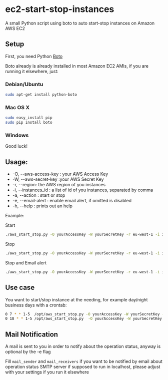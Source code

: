 # ec2-start-stop-instances

A small Python script using boto to auto start-stop instances on Amazon AWS EC2

## Setup

First, you need Python [Boto](https://github.com/boto/boto)

Boto already is already installed in most Amazon EC2 AMIs, if you are running it elsewhere, just:

### Debian/Ubuntu

```bash
sudo apt-get install python-boto
```
### Mac OS X

```bash
sudo easy_install pip
sudo pip install boto
```

### Windows

Good luck!

## Usage:

* -O, --aws-access-key : your AWS Access Key
* -W, --aws-secret-key :your AWS Secret Key
* -r, --region: the AWS region of you instances 
* -i, --instances_id : a list of id of you instances, separated by comma
* -a, --action : start or stop
* -e, --email-alert : enable email alert, if omitted is disabled
* -h, --help : prints out an help

Example:

Start
```bash
./aws_start_stop.py -O yourAccessKey -W yourSecretKey -r eu-west-1 -i i-caf3b4be,i-deadb33f -a start
```

Stop
```bash
./aws_start_stop.py -O yourAccessKey -W yourSecretKey -r eu-west-1 -i i-c4febab3 -a stop
```

Stop and Email alert
```bash
./aws_start_stop.py -O yourAccessKey -W yourSecretKey -r eu-west-1 -i i-c4febab3 -a stop -e
```
## Use case

You want to start/stop instance at the needing, for example day/night business days with a crontab:

```bash
0 7 * * 1-5  /opt/aws_start_stop.py -O yourAccessKey -W yourSecretKey -r eu-west-1 -i i-caf3b4be,i-deadb33f -a start -e >/dev/null 2>&1
0 18 * * 1-5 /opt/aws_start_stop.py  -O yourAccessKey -W yourSecretKey -r eu-west-1 -i i-caf3b4be,i-deadb33f -a stop -e >/dev/null 2>&1
```

## Mail Notification

A mail is sent to you in order to notify about the operation status, anyway is optional by the -e flag

Fill ```mail_sender``` and ```mail_receivers``` if you want to be notified by email about operation status
SMTP server if supposed to run in localhost, please adjust with your settings if you run it elsewhere


